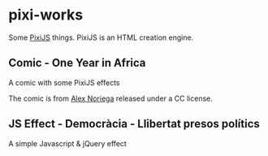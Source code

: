 # pixi-works

Some [PixiJS](http://www.pixijs.com/) things. PixiJS is an HTML creation engine.

## Comic - One Year in Africa
A comic with some PixiJS effects

The comic is from [Alex Noriega](http://www.snotm.com/) released under a CC license.

## JS Effect - Democràcia - Llibertat presos polítics
A simple Javascript & jQuery effect